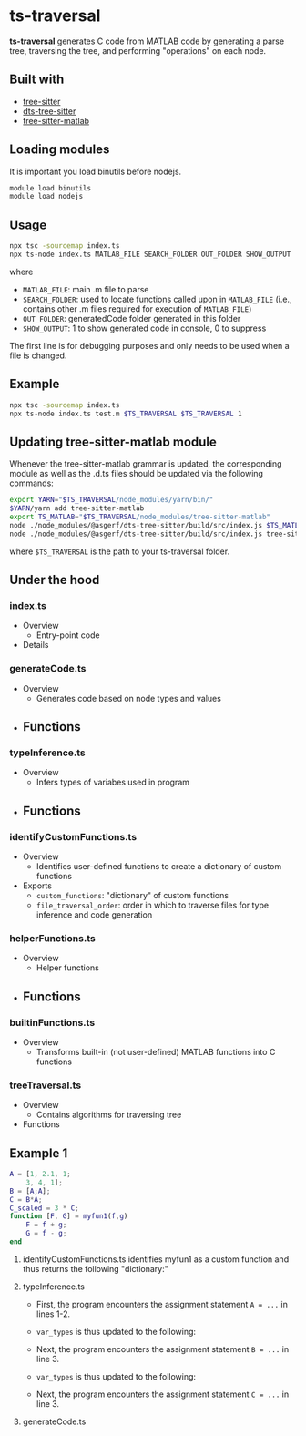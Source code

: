 # ts-traversal

**ts-traversal** generates C code from MATLAB code by generating a parse tree, traversing the tree, and performing "operations" on each node.

## Built with

* [tree-sitter](https://github.com/tree-sitter/tree-sitter)
* [dts-tree-sitter](https://github.com/asgerf/dts-tree-sitter)
* [tree-sitter-matlab](https://github.com/daniellegruber/tree-sitter-matlab)

## Loading modules

It is important you load binutils before nodejs.
```sh
module load binutils
module load nodejs
``` 

## Usage

```sh
npx tsc -sourcemap index.ts
npx ts-node index.ts MATLAB_FILE SEARCH_FOLDER OUT_FOLDER SHOW_OUTPUT
```

where
- `MATLAB_FILE`: main .m file to parse
- `SEARCH_FOLDER`: used to locate functions called upon in `MATLAB_FILE` (i.e., contains other .m files required for execution of `MATLAB_FILE`)
- `OUT_FOLDER`: generatedCode folder generated in this folder
- `SHOW_OUTPUT`: 1 to show generated code in console, 0 to suppress

The first line is for debugging purposes and only needs to be used when a file is changed.

## Example

```sh
npx tsc -sourcemap index.ts
npx ts-node index.ts test.m $TS_TRAVERSAL $TS_TRAVERSAL 1
```

## Updating tree-sitter-matlab module
Whenever the tree-sitter-matlab grammar is updated, the corresponding module as well as the .d.ts files should be updated via the following commands:
```sh
export YARN="$TS_TRAVERSAL/node_modules/yarn/bin/"
$YARN/yarn add tree-sitter-matlab
export TS_MATLAB="$TS_TRAVERSAL/node_modules/tree-sitter-matlab"
node ./node_modules/@asgerf/dts-tree-sitter/build/src/index.js $TS_MATLAB > OUTPUT.d.ts
node ./node_modules/@asgerf/dts-tree-sitter/build/src/index.js tree-sitter-matlab > generated.d.ts
```

where `$TS_TRAVERSAL` is the path to your ts-traversal folder.

## Under the hood
### index.ts
  - Overview
    - Entry-point code
  - Details
### generateCode.ts
  - Overview
    - Generates code based on node types and values
  - Functions
    -
### typeInference.ts
  - Overview
    - Infers types of variabes used in program
  - Functions
    -
### identifyCustomFunctions.ts
  - Overview
    - Identifies user-defined functions to create a dictionary of custom functions
  - Exports
    - `custom_functions`: "dictionary" of custom functions
    - `file_traversal_order`: order in which to traverse files for type inference and code generation
### helperFunctions.ts
  - Overview
    - Helper functions
  - Functions
    -
### builtinFunctions.ts
  - Overview
    - Transforms built-in (not user-defined) MATLAB functions into C functions
### treeTraversal.ts
  - Overview 
    - Contains algorithms for traversing tree
  - Functions

## Example 1

```matlab
A = [1, 2.1, 1;
    3, 4, 1];
B = [A;A];
C = B*A;
C_scaled = 3 * C;
function [F, G] = myfun1(f,g)
    F = f + g;
    G = f - g;
end
```

1. identifyCustomFunctions.ts identifies myfun1 as a custom function and thus returns the following "dictionary:"


2. typeInference.ts 
    - First, the program encounters the assignment statement `A = ...` in lines 1-2.
    - `var_types` is thus updated to the following:
    

    - Next, the program encounters the assignment statement `B = ...` in line 3.
    - `var_types` is thus updated to the following:
    - Next, the program encounters the assignment statement `C = ...` in line 3.


3. generateCode.ts
